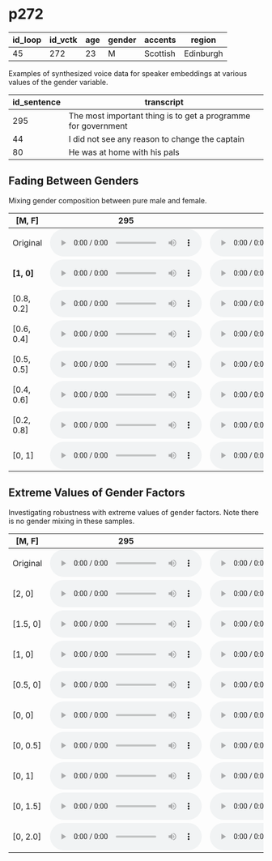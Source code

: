 # p272

| id_loop | id_vctk | age | gender | accents | region |
| --- | --- | --- | --- | --- | --- |
| 45 | 272 | 23 | M | Scottish | Edinburgh |

Examples of synthesized voice data for speaker embeddings at various values of the gender variable.

| id_sentence | transcript |
| --- | --- |
| 295 | The most important thing is to get a programme for government |
| 44 | I did not see any reason to change the captain |
| 80 | He was at home with his pals |

## Fading Between Genders
Mixing gender composition between pure male and female.

| [M, F] | 295 | 44 | 80 | 
| --- | --- | --- | --- |
| Original | <audio src="audio/fader_networks/p272_295_45_orig.wav" controls></audio> | <audio src="audio/fader_networks/p272_044_45_orig.wav" controls></audio> | <audio src="audio/fader_networks/p272_080_45_orig.wav" controls></audio> | 
| **[1, 0]** | <audio src="audio/fader_networks/p272_295_45_gender_concat_1_0.wav" controls></audio> | <audio src="audio/fader_networks/p272_044_45_gender_concat_1_0.wav" controls></audio> | <audio src="audio/fader_networks/p272_080_45_gender_concat_1_0.wav" controls></audio> |
| [0.8, 0.2] | <audio src="audio/fader_networks/p272_295_45_gender_concat_0.8_0.2.wav" controls></audio> | <audio src="audio/fader_networks/p272_044_45_gender_concat_0.8_0.2.wav" controls></audio> | <audio src="audio/fader_networks/p272_080_45_gender_concat_0.8_0.2.wav" controls></audio> |
| [0.6, 0.4] | <audio src="audio/fader_networks/p272_295_45_gender_concat_0.6_0.4.wav" controls></audio> | <audio src="audio/fader_networks/p272_044_45_gender_concat_0.6_0.4.wav" controls></audio> | <audio src="audio/fader_networks/p272_080_45_gender_concat_0.6_0.4.wav" controls></audio> | 
| [0.5, 0.5] | <audio src="audio/fader_networks/p272_295_45_gender_concat_0.5_0.5.wav" controls></audio> | <audio src="audio/fader_networks/p272_044_45_gender_concat_0.5_0.5.wav" controls></audio> | <audio src="audio/fader_networks/p272_080_45_gender_concat_0.5_0.5.wav" controls></audio> |
| [0.4, 0.6] | <audio src="audio/fader_networks/p272_295_45_gender_concat_0.4_0.6.wav" controls></audio> | <audio src="audio/fader_networks/p272_044_45_gender_concat_0.4_0.6.wav" controls></audio> | <audio src="audio/fader_networks/p272_080_45_gender_concat_0.4_0.6.wav" controls></audio> | 
| [0.2, 0.8] | <audio src="audio/fader_networks/p272_295_45_gender_concat_0.2_0.8.wav" controls></audio> | <audio src="audio/fader_networks/p272_044_45_gender_concat_0.2_0.8.wav" controls></audio> | <audio src="audio/fader_networks/p272_080_45_gender_concat_0.2_0.8.wav" controls></audio> |
| [0, 1] | <audio src="audio/fader_networks/p272_295_45_gender_concat_0_1.wav" controls></audio> | <audio src="audio/fader_networks/p272_044_45_gender_concat_0_1.wav" controls></audio> | <audio src="audio/fader_networks/p272_080_45_gender_concat_0_1.wav" controls></audio> |

## Extreme Values of Gender Factors
Investigating robustness with extreme values of gender factors. Note there is no gender mixing in these samples.

| [M, F] | 295 | 44 | 80 | 
| --- | --- | --- | --- |
| Original | <audio src="audio/fader_networks/p272_295_45_orig.wav" controls></audio> | <audio src="audio/fader_networks/p272_044_45_orig.wav" controls></audio> | <audio src="audio/fader_networks/p272_080_45_orig.wav" controls></audio> | 
| [2, 0] | <audio src="audio/fader_networks/p272_295_45_gender_concat_2_0.wav" controls></audio> | <audio src="audio/fader_networks/p272_044_45_gender_concat_2_0.wav" controls></audio> | <audio src="audio/fader_networks/p272_080_45_gender_concat_2_0.wav" controls></audio> |
| [1.5, 0] | <audio src="audio/fader_networks/p272_295_45_gender_concat_1.5_0.wav" controls></audio> | <audio src="audio/fader_networks/p272_044_45_gender_concat_1.5_0.wav" controls></audio> | <audio src="audio/fader_networks/p272_080_45_gender_concat_1.5_0.wav" controls></audio> |
| [1, 0] | <audio src="audio/fader_networks/p272_295_45_gender_concat_1.0_0.wav" controls></audio> | <audio src="audio/fader_networks/p272_044_45_gender_concat_1.0_0.wav" controls></audio> | <audio src="audio/fader_networks/p272_080_45_gender_concat_1.0_0.wav" controls></audio> | 
| [0.5, 0] | <audio src="audio/fader_networks/p272_295_45_gender_concat_0.5_0.wav" controls></audio> | <audio src="audio/fader_networks/p272_044_45_gender_concat_0.5_0.wav" controls></audio> | <audio src="audio/fader_networks/p272_080_45_gender_concat_0.5_0.wav" controls></audio> |
| [0, 0] | <audio src="audio/fader_networks/p272_295_45_gender_concat_0_0.wav" controls></audio> | <audio src="audio/fader_networks/p272_044_45_gender_concat_0_0.wav" controls></audio> | <audio src="audio/fader_networks/p272_080_45_gender_concat_0_0.wav" controls></audio> | 
| [0, 0.5] | <audio src="audio/fader_networks/p272_295_45_gender_concat_0_0.5.wav" controls></audio> | <audio src="audio/fader_networks/p272_044_45_gender_concat_0_0.5.wav" controls></audio> | <audio src="audio/fader_networks/p272_080_45_gender_concat_0_0.5.wav" controls></audio> |
| [0, 1] | <audio src="audio/fader_networks/p272_295_45_gender_concat_0_1.0.wav" controls></audio> | <audio src="audio/fader_networks/p272_044_45_gender_concat_0_1.0.wav" controls></audio> | <audio src="audio/fader_networks/p272_080_45_gender_concat_0_1.0.wav" controls></audio> |
| [0, 1.5] | <audio src="audio/fader_networks/p272_295_45_gender_concat_0_1.5.wav" controls></audio> | <audio src="audio/fader_networks/p272_044_45_gender_concat_0_1.5.wav" controls></audio> | <audio src="audio/fader_networks/p272_080_45_gender_concat_0_1.5.wav" controls></audio> |
| [0, 2.0] | <audio src="audio/fader_networks/p272_295_45_gender_concat_0_2.0.wav" controls></audio> | <audio src="audio/fader_networks/p272_044_45_gender_concat_0_2.0.wav" controls></audio> | <audio src="audio/fader_networks/p272_080_45_gender_concat_0_2.0.wav" controls></audio> |
